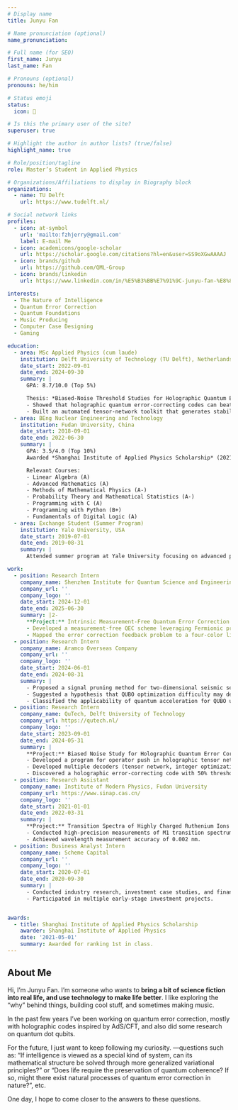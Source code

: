 ```yaml
---
# Display name
title: Junyu Fan

# Name pronunciation (optional)
name_pronunciation: 

# Full name (for SEO)
first_name: Junyu
last_name: Fan

# Pronouns (optional)
pronouns: he/him

# Status emoji
status:
  icon: 🔬

# Is this the primary user of the site?
superuser: true

# Highlight the author in author lists? (true/false)
highlight_name: true

# Role/position/tagline
role: Master’s Student in Applied Physics

# Organizations/Affiliations to display in Biography block
organizations:
  - name: TU Delft
    url: https://www.tudelft.nl/

# Social network links
profiles:
  - icon: at-symbol
    url: 'mailto:fzhjerry@gmail.com'
    label: E-mail Me
  - icon: academicons/google-scholar
    url: https://scholar.google.com/citations?hl=en&user=SS9oXGwAAAAJ
  - icon: brands/github
    url: https://github.com/QML-Group
  - icon: brands/linkedin
    url: https://www.linkedin.com/in/%E5%B3%BB%E7%91%9C-junyu-fan-%E8%8C%83-82522a164/  # 如果有LinkedIn，请替换实际链接

interests:
  - The Nature of Intelligence
  - Quantum Error Correction
  - Quantum Foundations
  - Music Producing
  - Computer Case Designing
  - Gaming

education:
  - area: MSc Applied Physics (cum laude)
    institution: Delft University of Technology (TU Delft), Netherlands
    date_start: 2022-09-01
    date_end: 2024-09-30
    summary: |
      GPA: 8.7/10.0 (Top 5%)

      Thesis: *Biased-Noise Threshold Studies for Holographic Quantum Error-Correcting Codes*  
      - Showed that holographic quantum error-correcting codes can beat the zero-rate hashing bound under biased noise, with HaPPY and related codes hitting the 50% threshold.
      - Built an automated tensor-network toolkit that generates stabilizers and logical operators for holographic codes, making it much easier to explore new QEC ideas.
  - area: BEng Nuclear Engineering and Technology
    institution: Fudan University, China
    date_start: 2018-09-01
    date_end: 2022-06-30
    summary: |
      GPA: 3.5/4.0 (Top 10%)  
      Awarded *Shanghai Institute of Applied Physics Scholarship* (2021) for ranking 1st in the class.  

      Relevant Courses:  
      - Linear Algebra (A)  
      - Advanced Mathematics (A)  
      - Methods of Mathematical Physics (A-)  
      - Probability Theory and Mathematical Statistics (A-)  
      - Programming with C (A)  
      - Programming with Python (B+)  
      - Fundamentals of Digital Logic (A)
  - area: Exchange Student (Summer Program)
    institution: Yale University, USA
    date_start: 2019-07-01
    date_end: 2019-08-31
    summary: |
      Attended summer program at Yale University focusing on advanced physics topics.

work:
  - position: Research Intern
    company_name: Shenzhen Institute for Quantum Science and Engineering
    company_url: ''
    company_logo: ''
    date_start: 2024-12-01
    date_end: 2025-06-30
    summary: |2-
      **Project:** Intrinsic Measurement-Free Quantum Error Correction in Spin Qubits  
      - Developed a measurement-free QEC scheme leveraging Fermionic properties of electrons.  
      - Mapped the error correction feedback problem to a four-color linear separability problem on a hypercube.  
  - position: Research Intern
    company_name: Aramco Overseas Company
    company_url: ''
    company_logo: ''
    date_start: 2024-06-01
    date_end: 2024-08-31
    summary: |
      - Proposed a signal pruning method for two-dimensional seismic sensing data using edge detection and brightness variation statistics.  
      - Suggested a hypothesis that QUBO optimization difficulty may depend on the Hamming distance between initial state and global optimum, in addition to energy barrier height, and partially validated it on the D-Wave quantum annealer.  
      - Classified the applicability of quantum acceleration for QUBO using a random forest approach.
  - position: Research Intern
    company_name: QuTech, Delft University of Technology
    company_url: https://qutech.nl/
    company_logo: ''
    date_start: 2023-09-01
    date_end: 2024-05-31
    summary: |
      **Project:** Biased Noise Study for Holographic Quantum Error Correcting Codes  
      - Developed a program for operator push in holographic tensor networks, the first automated implementation.  
      - Developed multiple decoders (tensor network, integer optimization, neural network) achieving near-optimal decoding.  
      - Discovered a holographic error-correcting code with 50% threshold under pure Pauli errors, surpassing the hashing bound.
  - position: Research Assistant
    company_name: Institute of Modern Physics, Fudan University
    company_url: https://www.sinap.cas.cn/
    company_logo: ''
    date_start: 2021-01-01
    date_end: 2022-03-31
    summary: |
      **Project:** Transition Spectra of Highly Charged Ruthenium Ions  
      - Conducted high-precision measurements of M1 transition spectrum of Ru13+ ions using EBIT.  
      - Achieved wavelength measurement accuracy of 0.002 nm.  
  - position: Business Analyst Intern
    company_name: Scheme Capital
    company_url: ''
    company_logo: ''
    date_start: 2020-07-01
    date_end: 2020-09-30
    summary: |
      - Conducted industry research, investment case studies, and financial modeling.  
      - Participated in multiple early-stage investment projects.


awards:
  - title: Shanghai Institute of Applied Physics Scholarship
    awarder: Shanghai Institute of Applied Physics
    date: '2021-05-01'
    summary: Awarded for ranking 1st in class.
---
```

## About Me

Hi, I’m Junyu Fan. I’m someone who wants to **bring a bit of science fiction into real life, and use technology to make life better**. I like exploring the “why” behind things, building cool stuff, and sometimes making music. 

In the past few years I’ve been working on quantum error correction, mostly with holographic codes inspired by AdS/CFT, and also did some research on quantum dot qubits. 

For the future, I just want to keep following my curiosity. —questions such as: “If intelligence is viewed as a special kind of system, can its mathematical structure be solved through more generalized variational principles?” or “Does life require the preservation of quantum coherence? If so, might there exist natural processes of quantum error correction in nature?”, etc.

One day, I hope to come closer to the answers to these questions.
